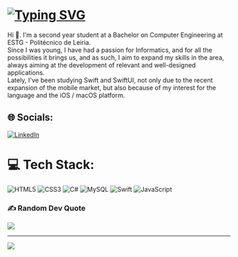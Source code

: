 # [![Typing SVG](https://readme-typing-svg.demolab.com?font=Fira+Code&size=25&pause=1000&color=F7F7F7&multiline=true&width=435&lines=%F0%9F%92%AB+About+Me%3A)](https://git.io/typing-svg)
Hi 👋. I'm a second year student at a Bachelor on Computer Engineering at ESTG - Politécnico de Leiria.<br>Since I was young, I have had a passion for Informatics, and for all the possibilities it brings us, and as such, I aim to expand my skills in the area, always aiming at the development of relevant and well-designed applications.<br>Lately, I've been studying Swift and SwiftUI, not only due to the recent expansion of the mobile market, but also because of my interest for the language and the iOS / macOS platform.


## 🌐 Socials:
[![LinkedIn](https://img.shields.io/badge/LinkedIn-%230077B5.svg?logo=linkedin&logoColor=white)](https://www.linkedin.com/in/joão-franco-452161195/?locale=en_US) 

# 💻 Tech Stack:
![HTML5](https://img.shields.io/badge/html5-%23E34F26.svg?style=for-the-badge&logo=html5&logoColor=white) ![CSS3](https://img.shields.io/badge/css3-%231572B6.svg?style=for-the-badge&logo=css3&logoColor=white) ![C#](https://img.shields.io/badge/c%23-%23239120.svg?style=for-the-badge&logo=c-sharp&logoColor=white) ![MySQL](https://img.shields.io/badge/mysql-%2300f.svg?style=for-the-badge&logo=mysql&logoColor=white) ![Swift](https://img.shields.io/badge/swift-F54A2A?style=for-the-badge&logo=swift&logoColor=white) ![JavaScript](https://img.shields.io/badge/javascript-%23323330.svg?style=for-the-badge&logo=javascript&logoColor=%23F7DF1E)

### ✍️ Random Dev Quote
![](https://quotes-github-readme.vercel.app/api?type=horizontal&theme=dark)

---
[![](https://visitcount.itsvg.in/api?id=JoaoFranco03&icon=0&color=0)](https://visitcount.itsvg.in)
